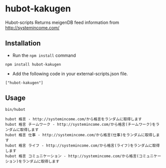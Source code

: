 hubot-kakugen
=============

Hubot-scripts Returns meigenDB feed information from http://systemincome.com/

## Installation


* Run the ```npm install``` command

```
npm install hubot-kakugen
```

* Add the following code in your external-scripts.json file.

```
["hubot-kakugen"]
```

## Usage

```
bin/hubot

hubot 格言 - http://systemincome.com/から格言をランダムに取得します
hubot 格言 チームワーク - http://systemincome.com/から格言(チームワーク)をランダムに取得します
hubot 格言 仕事 - http://systemincome.com/から格言(仕事)をランダムに取得します
hubot 格言 ライフ - http://systemincome.com/から格言(ライフ)をランダムに取得します
hubot 格言 コミュニケーション - http://systemincome.com/から格言(コミュニケーション)をランダムに取得します
```


